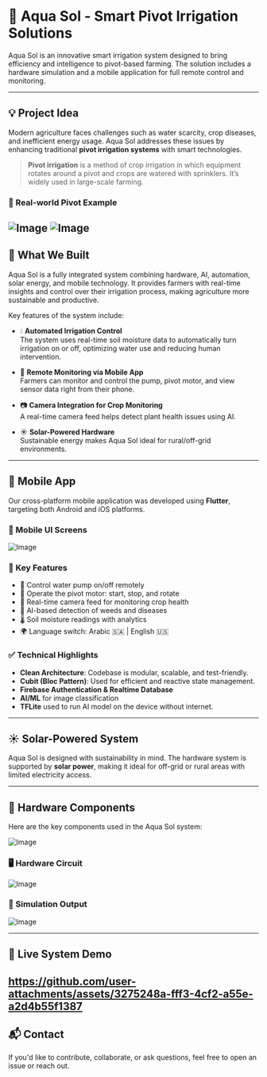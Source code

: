# 🌱 Aqua Sol - Smart Pivot Irrigation Solutions

Aqua Sol is an innovative smart irrigation system designed to bring efficiency and intelligence to pivot-based farming. The solution includes a hardware simulation and a mobile application for full remote control and monitoring.

---

## 💡 Project Idea

Modern agriculture faces challenges such as water scarcity, crop diseases, and inefficient energy usage. Aqua Sol addresses these issues by enhancing traditional **pivot irrigation systems** with smart technologies.

> **Pivot irrigation** is a method of crop irrigation in which equipment rotates around a pivot and crops are watered with sprinklers. It’s widely used in large-scale farming.

### 📸 Real-world Pivot Example  
![Image](https://github.com/user-attachments/assets/58aaa208-3554-4e90-ab37-1298d263dd5f)
![Image](https://github.com/user-attachments/assets/c987eb16-88eb-4908-9aff-7c5bfe910830)
---

## 🔧 What We Built

Aqua Sol is a fully integrated system combining hardware, AI, automation, solar energy, and mobile technology. It provides farmers with real-time insights and control over their irrigation process, making agriculture more sustainable and productive.

Key features of the system include:

- 💧 **Automated Irrigation Control**  
  The system uses real-time soil moisture data to automatically turn irrigation on or off, optimizing water use and reducing human intervention.

- 📱 **Remote Monitoring via Mobile App**  
  Farmers can monitor and control the pump, pivot motor, and view sensor data right from their phone.

- 📷 **Camera Integration for Crop Monitoring**  
  A real-time camera feed helps detect plant health issues using AI.

- ☀️ **Solar-Powered Hardware**  
  Sustainable energy makes Aqua Sol ideal for rural/off-grid environments.

---

## 📱 Mobile App

Our cross-platform mobile application was developed using **Flutter**, targeting both Android and iOS platforms.

### 📸 Mobile UI Screens
![Image](https://github.com/user-attachments/assets/55fd5ce5-dd99-4441-808c-6f7767283863)
### 📲 Key Features

- 🚰 Control water pump on/off remotely  
- 🚜 Operate the pivot motor: start, stop, and rotate  
- 🌾 Real-time camera feed for monitoring crop health  
- 🤖 AI-based detection of weeds and diseases  
- 🌡️ Soil moisture readings with analytics  
- 🌍 Language switch: Arabic 🇸🇦 | English 🇺🇸  

### ✅ Technical Highlights
- **Clean Architecture**: Codebase is modular, scalable, and test-friendly.
- **Cubit (Bloc Pattern)**: Used for efficient and reactive state management.
- **Firebase Authentication & Realtime Database**  
- **AI/ML** for image classification  
- **TFLite**  used to run AI model on the device without internet.


---

## ☀️ Solar-Powered System

Aqua Sol is designed with sustainability in mind. The hardware system is supported by **solar power**, making it ideal for off-grid or rural areas with limited electricity access.

---

## 🔌 Hardware Components

Here are the key components used in the Aqua Sol system:

![Image](https://github.com/user-attachments/assets/ee62546b-ed8b-49b6-8fd8-20f2474b2a14)

### 🖥️ Hardware Circuit   
![Image](https://github.com/user-attachments/assets/33bfa34d-e9b3-44e1-b3cc-5800665b6c84)

### 🧪 Simulation Output  
![Image](https://github.com/user-attachments/assets/7a3a00ba-3ade-4c7f-bbde-4321924dc76b)

---

## 🎥 Live System Demo
https://github.com/user-attachments/assets/3275248a-fff3-4cf2-a55e-a2d4b55f1387
---

## 📬 Contact

If you'd like to contribute, collaborate, or ask questions, feel free to open an issue or reach out.
